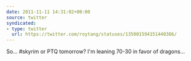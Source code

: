 ```yaml
---
date: 2011-11-11 14:31:02+00:00
source: twitter
syndicated:
- type: twitter
  url: https://twitter.com/roytang/statuses/135001594151440386/
---
```


So... #skyrim or PTQ tomorrow? I'm leaning 70-30 in favor of dragons...